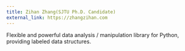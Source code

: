 ```yaml
---
title: Zihan Zhang(SJTU Ph.D. Candidate)
external_link: https://zhangzihan.com
---
```


Flexible and powerful data analysis / manipulation library for Python, providing labeled data structures.

<!--more-->
